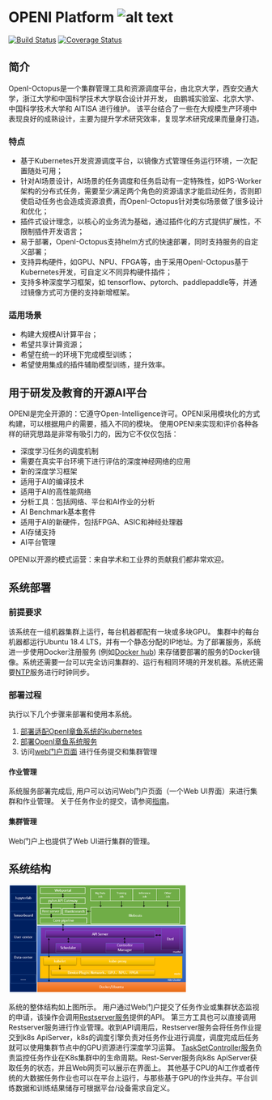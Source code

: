 # OPENI Platform ![alt text][logo]

[logo]: ./openilogo.png "OPENI"

[![Build Status](https://travis-ci.org/Microsoft/openi.svg?branch=master)](https://travis-ci.org/open-intelligence/openi)
[![Coverage Status](https://coveralls.io/repos/github/open-intelligence/openi/badge.svg?branch=master)](https://coveralls.io/github/open-intelligence/openi?branch=master)


## 简介

OpenI-Octopus是一个集群管理工具和资源调度平台，由北京大学，西安交通大学，浙江大学和中国科学技术大学联合设计并开发， 由鹏城实验室、北京大学、中国科学技术大学和 AITISA 进行维护。 该平台结合了一些在大规模生产环境中表现良好的成熟设计，主要为提升学术研究效率，复现学术研究成果而量身打造。

### 特点

- 基于Kubernetes开发资源调度平台，以镜像方式管理任务运行环境，一次配置随处可用；
- 针对AI场景设计，AI场景的任务调度和任务启动有一定特殊性，如PS-Worker架构的分布式任务，需要至少满足两个角色的资源请求才能启动任务，否则即使启动任务也会造成资源浪费，而OpenI-Octopus针对类似场景做了很多设计和优化；
- 插件式设计理念，以核心的业务流为基础，通过插件化的方式提供扩展性，不限制插件开发语言；
- 易于部署，OpenI-Octopus支持helm方式的快速部署，同时支持服务的自定义部署；
- 支持异构硬件，如GPU、NPU、FPGA等，由于采用OpenI-Octopus基于Kubernetes开发，可自定义不同异构硬件插件；
- 支持多种深度学习框架，如 tensorflow、pytorch、paddlepaddle等，并通过镜像方式可方便的支持新增框架。

### 适用场景

- 构建大规模AI计算平台；
- 希望共享计算资源；
- 希望在统一的环境下完成模型训练；
- 希望使用集成的插件辅助模型训练，提升效率。

## 用于研发及教育的开源AI平台

OPENI是完全开源的：它遵守Open-Intelligence许可。OPENI采用模块化的方式构建，可以根据用户的需要，插入不同的模块。 使用OPENI来实现和评价各种各样的研究思路是非常有吸引力的，因为它不仅仅包括：

* 深度学习任务的调度机制
* 需要在真实平台环境下进行评估的深度神经网络的应用
* 新的深度学习框架
* 适用于AI的编译技术
* 适用于AI的高性能网络
* 分析工具：包括网络、平台和AI作业的分析
* AI Benchmark基本套件
* 适用于AI的新硬件，包括FPGA、ASIC和神经处理器
* AI存储支持
* AI平台管理 

OPENI以开源的模式运营：来自学术和工业界的贡献我们都非常欢迎。 

## 系统部署

### 前提要求

该系统在一组机器集群上运行，每台机器都配有一块或多块GPU。
集群中的每台机器都运行Ubuntu 18.4 LTS，并有一个静态分配的IP地址。为了部署服务，系统进一步使用Docker注册服务 (例如[Docker hub](https://docs.docker.com/docker-hub/)) 来存储要部署的服务的Docker镜像。系统还需要一台可以完全访问集群的、运行有相同环境的开发机器。系统还需要[NTP](http://www.ntp.org/)服务进行时钟同步。

### 部署过程

执行以下几个步骤来部署和使用本系统。

1. [部署适配OpenI章鱼系统的kubernetes](./deepops/README_zh.md)
2. [部署OpenI章鱼系统服务](./install_openi_octopus_zh.md)
3. 访问[web门户页面](./web-portal/README.zh-CN.md) 进行任务提交和集群管理

#### 作业管理

系统服务部署完成后, 用户可以访问Web门户页面（一个Web UI界面）来进行集群和作业管理。
关于任务作业的提交，请参阅[指南](./user%20manual.pdf)。

#### 集群管理

Web门户上也提供了Web UI进行集群的管理。

## 系统结构

<p style="text-align: left;">
  <img src="./sysarch.png" title="System Architecture" alt="System Architecture" width = 70% height = 70% />
</p>

系统的整体结构如上图所示。
用户通过Web门户提交了任务作业或集群状态监视的申请，该操作会调用[Restserver服务](./rest-server/README.zh-CN.md)提供的API。
第三方工具也可以直接调用Restserver服务进行作业管理。收到API调用后，Restserver服务会将任务作业提交到k8s ApiServer，k8s的调度引擎负责对任务作业进行调度，调度完成后任务就可以使用集群节点中的GPU资源进行深度学习运算。
[TaskSetController服务](./taskset/README.md)负责监控任务作业在K8s集群中的生命周期。Rest-Server服务向k8s ApiServer获取任务的状态，并且Web网页可以展示在界面上。
其他基于CPU的AI工作或者传统的大数据任务作业也可以在平台上运行，与那些基于GPU的作业共存。平台训练数据和训练结果储存可根据平台/设备需求自定义。

